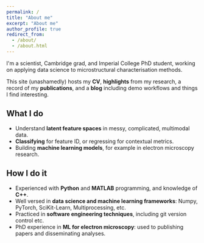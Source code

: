```yaml
---
permalink: /
title: "About me"
excerpt: "About me"
author_profile: true
redirect_from: 
  - /about/
  - /about.html
---
```


I'm a scientist, Cambridge grad, and Imperial College PhD student, working on applying data science to microstructural characterisation methods.

This site (unashamedly) hosts my **CV**, **highlights** from my research, a record of my **publications**, and a **blog** including demo workflows and things I find interesting.


What I do
------
- Understand **latent feature spaces** in messy, complicated, multimodal data.
- **Classifying** for feature ID, or regressing for contextual metrics.
- Building **machine learning models**, for example in electron microscopy research.


How I do it
------
- Experienced with **Python** and **MATLAB** programming, and knowledge of **C++**.
- Well versed in **data science and machine learning frameworks**: Numpy, PyTorch, SciKit-Learn, Multiprocessing, etc.
- Practiced in **software engineering techniques**, including git version control etc.
- PhD experience in **ML for electron microscopy**: used to publishing papers and disseminating analyses.
